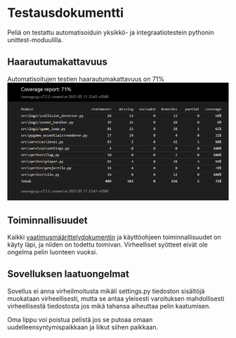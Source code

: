 # Testausdokumentti

Peliä on testattu automatisoiduin yksikkö- ja integraatiotestein pythonin unittest-moduulilla.

## Haarautumakattavuus

Automatisoitujen testien haarautumakattavuus on 71%
![](./kuvat/haarautumakattavuus.png)

## Toiminnallisuudet

Kaikki [vaatimusmäärittelydokumentin](https://github.com/Robomarti/harjoitustyo/blob/master/dokumentaatio/vaatimusmaarittely.md) ja käyttöohjeen toiminnallisuudet on käyty läpi, ja niiden on todettu toimivan. Virheelliset syötteet eivät ole ongelma pelin luonteen vuoksi.

## Sovelluksen laatuongelmat

Sovellus ei anna virheilmoitusta mikäli settings.py tiedoston sisältöjä muokataan virheellisesti, mutta se antaa yleisesti varoituksen mahdollisesti virheellisestä tiedostosta jos mikä tahansa aiheuttaa pelin kaatumisen.

Oma lippu voi poistua pelistä jos se putoaa omaan uudelleensyntymispaikkaan ja liikut siihen paikkaan.